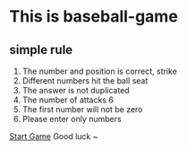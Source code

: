 # This is baseball-game

## simple rule
  1. The number and position is correct, strike
  2. Different numbers hit the ball seat
  3. The answer is not duplicated
  4. The number of attacks 6
  5. The first number will not be zero
  6. Please enter only numbers

[Start Game](https://cheekee.github.io/baseball-game/baseballgame.html)
Good luck ~
